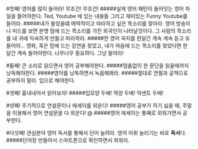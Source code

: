 #첫째! 영어를 많이 들어라! 무조건! 무조건!
#####실제 영어 패턴이 들어잇는 영어 파일을 들어야한다.
Ted, Youtube 에 있는 내용들 그리고 재미있는 Funny Youtube를 들어라.
#####내가 들었을떄 매력적이고 따라하고 싶은 목소리를 찾아라.
영어 방송이나 미드를 보면 분명 맘에 드는 목소리를 가진 외국인이 나타날것이다. 그 사람의 목소리를 내 귀에 익숙하게 만들고 따라하라.
#####한 영어 꼭지를 한달간 계속 계속 듣고 또 들어야...
영화, 혹은 맘에 드는 강연을 찾았고, 내가 마음에 드는 목소리를 찾았다면 한달간 계속 들어야한다. 너무너무 중요하다. 그냥 들어라!

#둘째! 큰 소리로 읽으면서 영어 공부해야한다.
#####멈춤없이 한 문단을 읽을때까지 낭독해야한다.
#####영어를 낭독하면서 녹음해봐라.
#####절대로 연필과 공책으로 공부하지 말라.
입으로 해야한다. 

#셋째! 흉내내어서 읽어보자!
#####입모양 두배! 억양 두배! 악센트 두배!

#넷째! 주기적으로 연설문이나 에세이를 외운다!
#####영어 공부가 하기 싫을 때, 주말을 이용해서 영어 연설문을 다 외운다!
@[](https://www.youtube.com/watch?v=UF8uR6Z6KLc)
#####영어 에세이는 통째로 외워가면서 공부한다.

#다섯째! 관심분야 영어 독서를 통해서 단어 늘려라.
영어 어휘 늘리기는 바로 **독서**다.
#####단어장 만들어서 스마트폰으로 확인하면서 외워라.
